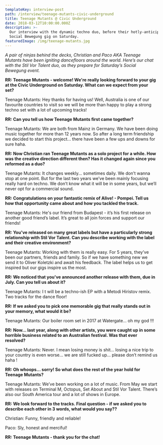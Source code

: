 ```yaml
---
templateKey: interview-post
path: /interview/teenage-mutants-civic-underground
title: Teenage Mutants @ Civic Underground
date: 2018-03-12T10:00:00.000Z
description: >-
  Our interview with the dynamic techno duo, before their hotly-anticipated
  Social Bewegung gig on Saturday.
featuredImage: /img/teenage-mutants.jpg
---
```

_A pair of ninjas behind the decks, Christian and Paco AKA _Teenage Mutants_ have been igniting dancefloors around the world. Here’s our chat with the Stil Vor Talent duo, as they prepare for Saturday’s _Social Bewegung_ event._

**RR: Teenage Mutants - welcome! We're really looking forward to your gig at the Civic Underground on Saturday. What can we expect from your set?**

Teenage Mutants: Hey thanks for having us! Well, Australia is one of our favourite countries to visit so we will be more than happy to play a strong techno set with a lot of upcoming tracks!

**RR: Can you tell us how Teenage Mutants first came together?**

Teenage Mutants: We are both from Mainz in Germany. We have been doing music together for more than 12 years now. So after a long term friendship we decided to start this project... there have been a few ups and downs for sure haha.

**RR: Now Christian ran Teenage Mutants as a solo project for a while. How was the creative direction different then? Has it changed again since you reformed as a duo?**

Teenage Mutants: It changes weekly... sometimes daily. We don’t wanna stop at one point. But for the last two years we’ve been mainly focusing really hard on techno. We don’t know what it will be in some years, but we’ll never opt for a commercial sound.

**RR: Congratulations on your fantastic remix of Alive! - Pompei. Tell us how that opportunity came about and how you tackled the track.**

Teenage Mutants: He's our friend from Budapest - it’s his first release on another good friend’s label. It’s great to all join forces and support our friends!

**RR: You've released on many great labels but have a particularly strong relationship with Stil Vor Talent. Can you describe working with the label and their creative environment?**

Teenage Mutants: Working with them is really easy. For 5 years, they’ve been our partners, friends and family. So if we have something new we send it to Oliver Koletzki and await his feedback. The label helps us to get inspired but our gigs inspire us the most.

**RR: We noticed that you've announced another release with them, due in July. Can you tell us about it?**

Teenage Mutants: I t will be a techno-ish EP with a Metodi Hiristov remix. Two tracks for the dance floor!

**RR: If we asked you to pick one memorable gig that really stands out in your memory, what would it be?**

Teenage Mutants: Our boiler room set in 2017 at Watergate… oh my god !!!

**RR: Now... last year, along with other artists, you were caught up in some horrible business related to an Australian festival. Was that ever resolved?**

Teenage Mutants: Never. I mean losing money is shit… losing a nice trip to your country is even worse… we are still fucked up… please don’t remind us haha !

**RR: Oh whoops... sorry! So what does the rest of the year hold for Teenage Mutants?**

Teenage Mutants: We’ve been working on a lot of music. From May we start with releases on Terminal M, Octopus, Set About and Stil Vor Talent. There’s also our South America tour and a lot of shows in Europe.

**RR: We look forward to the tracks. Final question - if we asked you to describe each other in 3 words, what would you say??**

Christian: Funny, friendly and reliable!

Paco: Sly, honest and merciful!

**RR: Teenage Mutants - thank you for the chat!**

